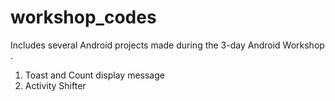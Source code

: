 # workshop_codes



Includes several Android projects made during the 3-day Android Workshop .

1. Toast and Count display message
2. Activity Shifter
